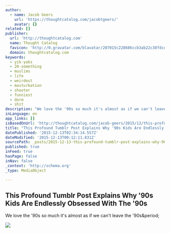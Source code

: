 ```yaml
---
author:
  - name: Jacob Geers
    url: 'https://thoughtcatalog.com/jacobtgeers/'
    avatar: {}
related: []
publisher:
  url: 'http://thoughtcatalog.com'
  name: Thought Catalog
  favicon: 'http://0.gravatar.com/blavatar/207015c228686ccb3ab22c38fdcef5fb?s=16'
  domain: thoughtcatalog.com
keywords:
  - yik-yaks
  - 20-something
  - muslims
  - life
  - weirdest
  - masturbation
  - shooter
  - funniest
  - dorm
  - shit
description: "We love the '90s so much it's almost as if we can't leave the '90s."
inLanguage: en
app_links: []
isBasedOnUrl: 'http://thoughtcatalog.com/jacob-geers/2015/12/this-profound-tumblr-post-explains-why-90s-kids-are-endlessly-obsessed-with-the-90s/?utm_content=buffer401bb&utm_medium=social&utm_source=facebook.com&utm_campaign=buffer'
title: "This Profound Tumblr Post Explains Why '90s Kids Are Endlessly Obsessed With The '90s"
datePublished: '2015-12-13T02:34:14.557Z'
dateModified: '2015-12-13T00:12:11.831Z'
sourcePath: _posts/2015-12-13-this-profound-tumblr-post-explains-why-90s-kids-are-endless.md
published: true
inFeed: true
hasPage: false
inNav: false
_context: 'http://schema.org'
_type: MediaObject

---
```

<article style=""><h1>This Profound Tumblr Post Explains Why '90s Kids Are Endlessly Obsessed With The '90s</h1><p>We love the '90s so much it's almost as if we can't leave the '90s&amp;period;</p><img src="https://i1.wp.com/thoughtcatalog.files.wordpress.com/2015/12/21593846012_8cac82e79d_b.png?fit=440%2C330" /></article>
